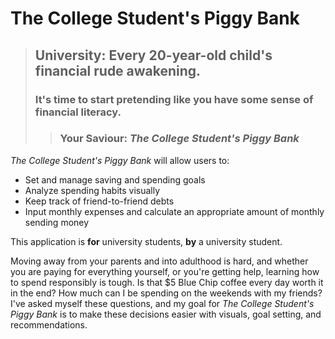 # The College Student's Piggy Bank

> ## University: Every 20-year-old child's financial rude awakening.
> ### It's time to start pretending like you have some sense of financial literacy.
>> ### Your Saviour: *The College Student's Piggy Bank*

*The College Student's Piggy Bank* will allow users to:
- Set and manage saving and spending goals
- Analyze spending habits visually
- Keep track of friend-to-friend debts
- Input monthly expenses and calculate an appropriate amount of monthly sending money

This application is **for** university students, **by** a university student. 

Moving away from your parents and into adulthood is hard, and whether you are paying for everything yourself, or you're
getting help, learning how to spend responsibly is tough. Is that $5 Blue Chip coffee every day worth it in the end? 
How much can I be spending on the weekends with my friends? I've asked myself these questions, and my goal for
*The College Student's Piggy Bank* is to make these decisions easier with visuals, goal setting, and recommendations.

 